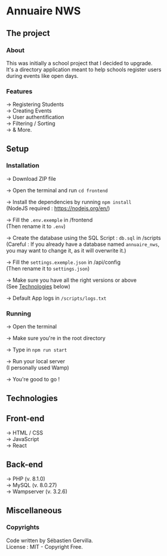 # Annuaire NWS

## The project

### About

This was initially a school project that I decided to upgrade. \
It's a directory application meant to help schools register users \
during events like open days.

### Features

-> Registering Students \
-> Creating Events \
-> User authentification \
-> Filtering / Sorting \
-> & More.


## Setup

### Installation

-> Download ZIP file

-> Open the terminal and run `cd frontend`

-> Install the dependencies by running `npm install` \
(NodeJS required : https://nodejs.org/en/)

-> Fill the `.env.exemple` in /frontend \
(Then rename it to `.env`)

-> Create the database using the SQL Script : `db.sql` in /scripts \
(Careful : If you already have a database named `annuaire_nws`, \
you may want to change it, as it will overwrite it.)

-> Fill the `settings.exemple.json` in /api/config \
(Then rename it to `settings.json`)

-> Make sure you have all the right versions or above \
(See [Technologies](#technologies) below)

-> Default App logs in `/scripts/logs.txt`

### Running

-> Open the terminal

-> Make sure you're in the root directory

-> Type in `npm run start`

-> Run your local server \
(I personally used Wamp)

-> You're good to go !


## Technologies

## Front-end

-> HTML / CSS \
-> JavaScript \
-> React

## Back-end

-> PHP (v. 8.1.0) \
-> MySQL (v. 8.0.27) \
-> Wampserver (v. 3.2.6)


## Miscellaneous

### Copyrights

Code written by Sébastien Gervilla. \
License : MIT - Copyright Free.
